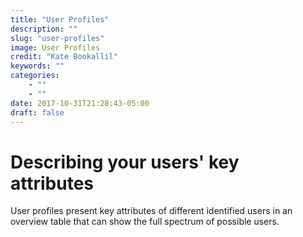 ```yaml
---
title: "User Profiles"
description: ""
slug: "user-profiles"
image: User Profiles
credit: "Kate Bookallil"
keywords: ""
categories:
    - ""
    - ""
date: 2017-10-31T21:28:43-05:00
draft: false
---
```

# Describing your users' key attributes

User profiles present key attributes of different identified users in an overview table that can show the full spectrum of possible users.
